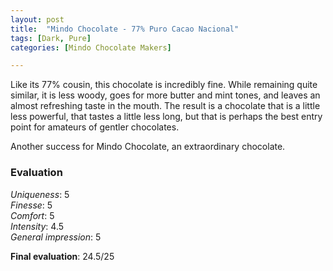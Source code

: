 ```yaml
---
layout: post
title:  "Mindo Chocolate - 77% Puro Cacao Nacional"
tags: [Dark, Pure] 
categories: [Mindo Chocolate Makers]

---
```



Like its 77% cousin, this chocolate is incredibly fine. While remaining quite similar, it is less woody, goes for more butter and mint tones, and leaves an almost refreshing taste in the mouth. The result is a chocolate that is a little less powerful, that tastes a little less long, but that is perhaps the best entry point for amateurs of gentler chocolates.

Another success for Mindo Chocolate, an extraordinary chocolate.


### Evaluation

_Uniqueness_: 5  
_Finesse_: 5  
_Comfort_: 5  
_Intensity_: 4.5  
_General impression_: 5

**Final evaluation**: 24.5/25